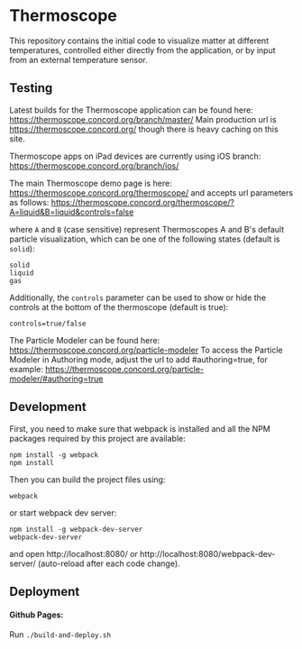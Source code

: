 # Thermoscope
This repository contains the initial code to visualize matter at different temperatures, controlled either directly from the application, or by input from an external temperature sensor.

## Testing
Latest builds for the Thermoscope application can be found here: https://thermoscope.concord.org/branch/master/
Main production url is https://thermoscope.concord.org/ though there is heavy caching on this site.

Thermoscope apps on iPad devices are currently using iOS branch:
https://thermoscope.concord.org/branch/ios/

The main Thermoscope demo page is here: https://thermoscope.concord.org/thermoscope/ and accepts url parameters as follows:
https://thermoscope.concord.org/thermoscope/?A=liquid&B=liquid&controls=false

where `A` and `B` (case sensitive) represent Thermoscopes A and B's default particle visualization, which can be one of the following states (default is `solid`):
   ```
   solid
   liquid
   gas
   ```

Additionally, the `controls` parameter can be used to show or hide the controls at the bottom of the thermoscope (default is true):
   ```
   controls=true/false
   ```


The Particle Modeler can be found here: https://thermoscope.concord.org/particle-modeler
To access the Particle Modeler in Authoring mode, adjust the url to add #authoring=true, for example: https://thermoscope.concord.org/particle-modeler/#authoring=true

## Development

First, you need to make sure that webpack is installed and all the NPM packages required by this project are available:

```
npm install -g webpack
npm install
```
Then you can build the project files using:
```
webpack
```
or start webpack dev server:
```
npm install -g webpack-dev-server
webpack-dev-server
```
and open http://localhost:8080/ or http://localhost:8080/webpack-dev-server/ (auto-reload after each code change).

## Deployment

#### Github Pages:
Run `./build-and-deploy.sh`

